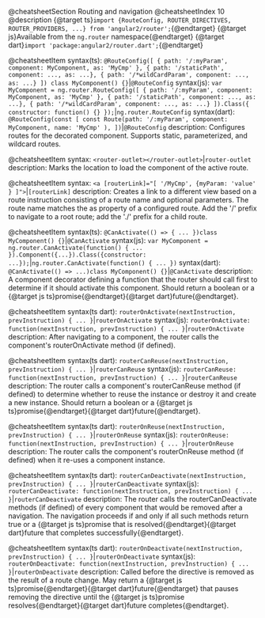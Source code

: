 @cheatsheetSection
Routing and navigation
@cheatsheetIndex 10
@description
{@target ts}`import {RouteConfig, ROUTER_DIRECTIVES, ROUTER_PROVIDERS, ...} from 'angular2/router';`{@endtarget}
{@target js}Available from the `ng.router` namespace{@endtarget}
{@target dart}`import 'package:angular2/router.dart';`{@endtarget}


@cheatsheetItem
syntax(ts):
`@RouteConfig([
  { path: '/:myParam', component: MyComponent, as: 'MyCmp' },
  { path: '/staticPath', component: ..., as: ...},
  { path: '/*wildCardParam', component: ..., as: ...}
])
class MyComponent() {}`|`@RouteConfig`
syntax(js):
`var MyComponent = ng.router.RouteConfig([
  { path: '/:myParam', component: MyComponent, as: 'MyCmp' },
  { path: '/staticPath', component: ..., as: ...},
  { path: '/*wildCardParam', component: ..., as: ...}
]).Class({
  constructor: function() {}
});`|`ng.router.RouteConfig`
syntax(dart):
`@RouteConfig(const [
  const Route(path: '/:myParam', component: MyComponent, name: 'MyCmp' ),
])`|`@RouteConfig`
description:
Configures routes for the decorated component. Supports static, parameterized, and wildcard routes.


@cheatsheetItem
syntax:
`<router-outlet></router-outlet>`|`router-outlet`
description:
Marks the location to load the component of the active route.


@cheatsheetItem
syntax:
`<a [routerLink]="[ '/MyCmp', {myParam: 'value' } ]">`|`[routerLink]`
description:
Creates a link to a different view based on a route instruction consisting of a route name and optional parameters. The route name matches the as property of a configured route. Add the '/' prefix to navigate to a root route; add the './' prefix for a child route.


@cheatsheetItem
syntax(ts):
`@CanActivate(() => { ... })class MyComponent() {}`|`@CanActivate`
syntax(js):
`var MyComponent = ng.router.CanActivate(function() { ... }).Component({...}).Class({constructor: ...});`|`ng.router.CanActivate(function() { ... })`
syntax(dart):
`@CanActivate(() => ...)class MyComponent() {}`|`@CanActivate`
description:
A component decorator defining a function that the router should call first to determine if it should activate this component. Should return a boolean or a {@target js ts}promise{@endtarget}{@target dart}future{@endtarget}.


@cheatsheetItem
syntax(ts dart):
`routerOnActivate(nextInstruction, prevInstruction) { ... }`|`routerOnActivate`
syntax(js):
`routerOnActivate: function(nextInstruction, prevInstruction) { ... }`|`routerOnActivate`
description:
After navigating to a component, the router calls the component's routerOnActivate method (if defined).


@cheatsheetItem
syntax(ts dart):
`routerCanReuse(nextInstruction, prevInstruction) { ... }`|`routerCanReuse`
syntax(js):
`routerCanReuse: function(nextInstruction, prevInstruction) { ... }`|`routerCanReuse`
description:
The router calls a component's routerCanReuse method (if defined) to determine whether to reuse the instance or destroy it and create a new instance. Should return a boolean or a {@target js ts}promise{@endtarget}{@target dart}future{@endtarget}.


@cheatsheetItem
syntax(ts dart):
`routerOnReuse(nextInstruction, prevInstruction) { ... }`|`routerOnReuse`
syntax(js):
`routerOnReuse: function(nextInstruction, prevInstruction) { ... }`|`routerOnReuse`
description:
The router calls the component's routerOnReuse method (if defined) when it re-uses a component instance.


@cheatsheetItem
syntax(ts dart):
`routerCanDeactivate(nextInstruction, prevInstruction) { ... }`|`routerCanDeactivate`
syntax(js):
`routerCanDeactivate: function(nextInstruction, prevInstruction) { ... }`|`routerCanDeactivate`
description:
The router calls the routerCanDeactivate methods (if defined) of every component that would be removed after a navigation. The navigation proceeds if and only if all such methods return true or a {@target js ts}promise that is resolved{@endtarget}{@target dart}future that completes successfully{@endtarget}.


@cheatsheetItem
syntax(ts dart):
`routerOnDeactivate(nextInstruction, prevInstruction) { ... }`|`routerOnDeactivate`
syntax(js):
`routerOnDeactivate: function(nextInstruction, prevInstruction) { ... }`|`routerOnDeactivate`
description:
Called before the directive is removed as the result of a route change. May return a {@target js ts}promise{@endtarget}{@target dart}future{@endtarget} that pauses removing the directive until the {@target js ts}promise resolves{@endtarget}{@target dart}future completes{@endtarget}.
